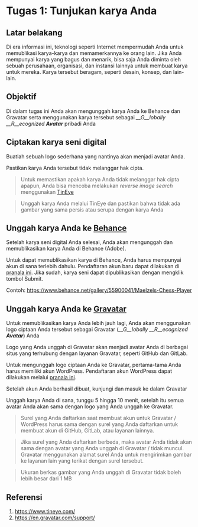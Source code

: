 # Tugas 1: Tunjukan karya Anda

## Latar belakang

Di era informasi ini, teknologi seperti Internet mempermudah Anda untuk
memublikasi karya-karya dan memamerkannya ke orang lain. Jika Anda mempunyai
karya yang bagus dan menarik, bisa saja Anda diminta oleh sebuah perusahaan,
organisasi, dan instansi lainnya untuk membuat karya untuk mereka. Karya tersebut
beragam, seperti desain, konsep, dan lain-lain.

## Objektif

Di dalam tugas ini Anda akan mengunggah karya Anda ke Behance dan Gravatar
serta menggunakan karya tersebut sebagai *__G__lobally __R__ecognized __Avatar__*
pribadi Anda

## Ciptakan karya seni digital

Buatlah sebuah logo sederhana yang nantinya akan menjadi avatar Anda.

Pastikan karya Anda tersebut tidak melanggar hak cipta.

> Untuk memastikan apakah karya Anda tidak melanggar hak cipta apapun, Anda bisa
mencoba melakukan *reverse image search* menggunakan [TinEye](https://www.tineye.com/)

> Unggah karya Anda melalui TinEye dan pastikan bahwa tidak ada gambar yang sama
persis atau serupa dengan karya Anda

## Unggah karya Anda ke [Behance](https://behance.net/)

Setelah karya seni digital Anda selesai, Anda akan mengunggah dan
memublikasikan karya Anda di Behance (Adobe).

Untuk dapat memublikasikan karya di Behance, Anda harus mempunyai akun di sana
terlebih dahulu. Pendaftaran akun baru dapat dilakukan di [pranala ini](https://accounts.adobe.com).
Jika sudah, karya seni dapat dipublikasikan dengan mengklik tombol Submit.

Contoh: https://www.behance.net/gallery/55900041/Maelzels-Chess-Player

## Unggah karya Anda ke [Gravatar](https://en.gravatar.com/)

Untuk memublikasikan karya Anda lebih jauh lagi, Anda akan menggunakan logo
ciptaan Anda tersebut sebagai Gravatar (*__G__lobally __R__ecognized __Avatar__*) Anda

Logo yang Anda unggah di Gravatar akan menjadi avatar Anda di berbagai situs yang
terhubung dengan layanan Gravatar, seperti GitHub dan GitLab.

Untuk mengunggah logo ciptaan Anda ke Gravatar, pertama-tama Anda harus memiliki
akun WordPress. Pendaftaran akun WordPress dapat dilakukan melalui
[pranala ini](https://wordpress.com/start/account/user).

Setelah akun Anda berhasil dibuat, kunjungi dan masuk ke dalam Gravatar

Unggah karya Anda di sana, tunggu 5 hingga 10 menit, setelah itu semua avatar
Anda akan sama dengan logo yang Anda unggah ke Gravatar.

> Surel yang Anda daftarkan saat membuat akun untuk Gravatar / WordPress harus
sama dengan surel yang Anda daftarkan untuk membuat akun di GitHub, GitLab, atau layanan lainnya.

> Jika surel yang Anda daftarkan berbeda, maka avatar Anda tidak akan sama dengan
avatar yang Anda unggah di Gravatar / tidak muncul. Gravatar menggunakan alamat
surel Anda untuk mengirimkan gambar ke layanan lain yang terikat dengan surel tersebut.

> Ukuran berkas gambar yang Anda unggah di Gravatar tidak boleh lebih besar dari 1 MB

## Referensi

1. https://www.tineye.com/
2. https://en.gravatar.com/support/
